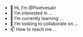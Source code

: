 - 👋 Hi, I’m @Pixelvesalir
- 👀 I’m interested in ...
- 🌱 I’m currently learning ...
- 💞️ I’m looking to collaborate on ...
- 📫 How to reach me ...

<!---
Pixelvesalir/Pixelvesalir is a ✨ special ✨ repository because its `README.md` (this file) appears on your GitHub profile.
You can click the Preview link to take a look at your changes.
--->
